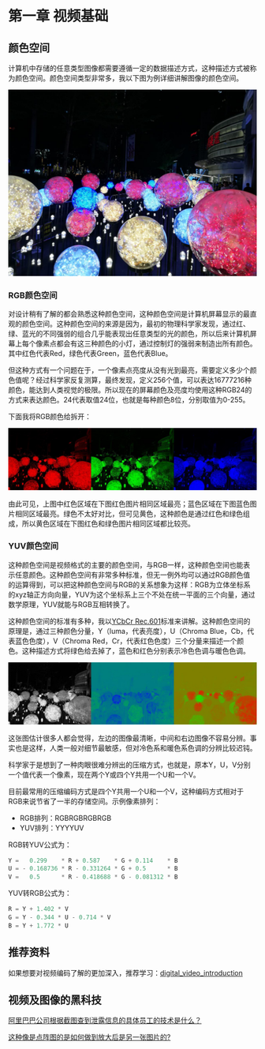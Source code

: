 # 第一章 视频基础

## 颜色空间

计算机中存储的任意类型图像都需要遵循一定的数据描述方式，这种描述方式被称为颜色空间。颜色空间类型非常多，我以下图为例详细讲解图像的颜色空间。

![src.jpg](/assets/img/exp1.jpg)

### RGB颜色空间

对设计稍有了解的都会熟悉这种颜色空间，这种颜色空间是计算机屏幕显示的最直观的颜色空间。这种颜色空间的来源是因为，最初的物理科学家发现，通过红、绿、蓝光的不同强弱的组合几乎能表现出任意类型的光的颜色，所以后来计算机屏幕上每个像素点都会有这三种颜色的小灯，通过控制灯的强弱来制造出所有颜色。其中红色代表Red，绿色代表Green，蓝色代表Blue。

但这种方式有一个问题在于，一个像素点亮度从没有光到最亮，需要定义多少个颜色值呢？经过科学家反复测算，最终发现，定义256个值，可以表达16777216种颜色，能达到人类视觉的极限。所以现在的屏幕颜色及亮度均使用这种RGB24的方式来表达颜色。24代表取值24位，也就是每种颜色8位，分别取值为0-255。

下面我将RGB颜色给拆开：

![src.jpg](/assets/img/exp1_rgb.jpg)

由此可见，上图中红色区域在下图红色图片相同区域最亮；蓝色区域在下图蓝色图片相同区域最亮。绿色不太好对比，但可见黄色，这种颜色是通过红色和绿色组成，所以黄色区域在下图红色和绿色图片相同区域都比较亮。

### YUV颜色空间

这种颜色空间是视频格式的主要的颜色空间，与RGB一样，这种颜色空间也能表示任意颜色。这种颜色空间有非常多种标准，但无一例外均可以通过RGB颜色值的运算得到，可以把这种颜色空间与RGB的关系想象为这样：RGB为立体坐标系的xyz轴正方向向量，YUV为这个坐标系上三个不处在统一平面的三个向量，通过数学原理，YUV就能与RGB互相转换了。

这种颜色空间的标准有多种，我以[YCbCr Rec.601](https://en.wikipedia.org/wiki/YCbCr)标准来讲解。这种颜色空间的原理是，通过三种颜色分量，Y（luma，代表亮度），U（Chroma Blue，Cb，代表蓝色色度），V（Chroma Red，Cr，代表红色色度）三个分量来描述一个颜色。这种描述方式将绿色给去掉了，蓝色和红色分别表示冷色色调与暖色色调。

![src.jpg](/assets/img/exp1_yuv.jpg)

这张图估计很多人都会觉得，左边的图像最清晰，中间和右边图像不容易分辨。事实也是这样，人类一般对细节最敏感，但对冷色系和暖色系色调的分辨比较迟钝。

科学家于是想到了一种肉眼很难分辨出的压缩方式，也就是，原本Y，U，V分别一个值代表一个像素，现在两个Y或四个Y共用一个U和一个V。

目前最常用的压缩编码方式是四个Y共用一个U和一个V，这种编码方式相对于RGB来说节省了一半的存储空间。示例像素排列：

* RGB排列：RGBRGBRGBRGB
* YUV排列：YYYYUV

RGB转YUV公式为：

```cpp
Y =   0.299    * R + 0.587    * G + 0.114    * B
U = - 0.168736 * R - 0.331264 * G + 0.5      * B
V =   0.5      * R - 0.418688 * G - 0.081312 * B
```

YUV转RGB公式为：

```cpp
R = Y + 1.402 * V
G = Y - 0.344 * U - 0.714 * V
B = Y + 1.772 * U
```

## 推荐资料

如果想要对视频编码了解的更加深入，推荐学习：[digital_video_introduction](https://github.com/leandromoreira/digital_video_introduction)

## 视频及图像的黑科技

[阿里巴巴公司根据截图查到泄露信息的具体员工的技术是什么？](https://www.zhihu.com/question/50735753/answer/122593277)

[这种像是点阵图的是如何做到放大后是另一张图片的?](https://www.zhihu.com/question/43473759/answer/118721356)
